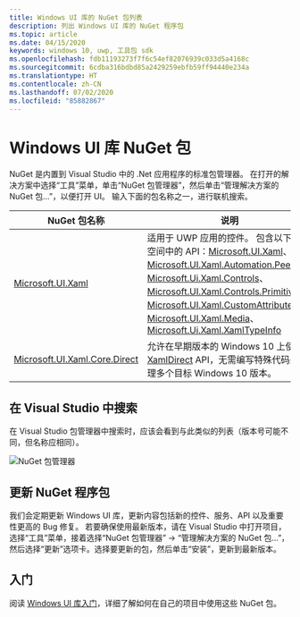```yaml
---
title: Windows UI 库的 NuGet 包列表
description: 列出 Windows UI 库的 NuGet 程序包
ms.topic: article
ms.date: 04/15/2020
keywords: windows 10, uwp, 工具包 sdk
ms.openlocfilehash: fdb11193273f7f6c54ef82076939c033d5a4168c
ms.sourcegitcommit: 6cdba316bdbd85a2429259ebfb59ff94440e234a
ms.translationtype: HT
ms.contentlocale: zh-CN
ms.lasthandoff: 07/02/2020
ms.locfileid: "85882867"
---
```

# <a name="windows-ui-library-nuget-packages"></a>Windows UI 库 NuGet 包

NuGet 是内置到 Visual Studio 中的 .Net 应用程序的标准包管理器。 在打开的解决方案中选择“工具”菜单，单击“NuGet 包管理器”，然后单击“管理解决方案的 NuGet 包...”，以便打开 UI。  输入下面的包名称之一，进行联机搜索。

| NuGet 包名称 | 说明 |
| --- | --- |
| [Microsoft.UI.Xaml](https://www.nuget.org/packages/Microsoft.UI.Xaml/) | 适用于 UWP 应用的控件。 包含以下命名空间中的 API：[Microsoft.UI.Xaml](/uwp/api/microsoft.ui.xaml)、[Microsoft.UI.Xaml.Automation.Peers](/uwp/api/microsoft.ui.xaml.automation.peers)、[Microsoft.Ui.Xaml.Controls](/uwp/api/microsoft.ui.xaml.controls)、[Microsoft.UI.Xaml.Controls.Primitives](/uwp/api/microsoft.ui.xaml.controls.primitives)、[Microsoft.UI.Xaml.CustomAttributes](/uwp/api/microsoft.ui.xaml.customattributes)、[Microsoft.UI.Xaml.Media](/uwp/api/microsoft.ui.xaml.media)、[Microsoft.Ui.Xaml.XamlTypeInfo](/uwp/api/microsoft.ui.xaml.xamltypeinfo) |
| [Microsoft.UI.Xaml.Core.Direct](https://www.nuget.org/packages/Microsoft.UI.Xaml.Core.Direct) | 允许在早期版本的 Windows 10 上使用 [XamlDirect](/uwp/api/microsoft.ui.xaml.core.direct.xamldirect) API，无需编写特殊代码来处理多个目标 Windows 10 版本。 |


## <a name="search-in-visual-studio"></a>在 Visual Studio 中搜索

在 Visual Studio 包管理器中搜索时，应该会看到与此类似的列表（版本号可能不同，但名称应相同）。

![NuGet 包管理器](images/NugetPackages.png)

## <a name="update-nuget-packages"></a>更新 NuGet 程序包

我们会定期更新 Windows UI 库，更新内容包括新的控件、服务、API 以及重要性更高的 Bug 修复。 若要确保使用最新版本，请在 Visual Studio 中打开项目，选择“工具”菜单，接着选择“NuGet 包管理器” -> “管理解决方案的 NuGet 包...”，然后选择“更新”选项卡。选择要更新的包，然后单击“安装”，更新到最新版本。

## <a name="getting-started"></a>入门

阅读 [Windows UI 库入门](getting-started.md)，详细了解如何在自己的项目中使用这些 NuGet 包。
